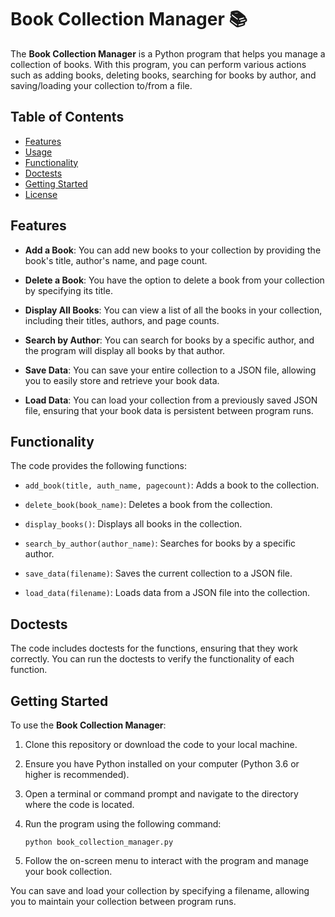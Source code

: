 # Book Collection Manager 📚

The **Book Collection Manager** is a Python program that helps you manage a collection of books. With this program, you can perform various actions such as adding books, deleting books, searching for books by author, and saving/loading your collection to/from a file.

## Table of Contents

- [Features](#features)
- [Usage](#usage)
- [Functionality](#functionality)
- [Doctests](#doctests)
- [Getting Started](#getting-started)
- [License](#license)

## Features

- **Add a Book**: You can add new books to your collection by providing the book's title, author's name, and page count.

- **Delete a Book**: You have the option to delete a book from your collection by specifying its title.

- **Display All Books**: You can view a list of all the books in your collection, including their titles, authors, and page counts.

- **Search by Author**: You can search for books by a specific author, and the program will display all books by that author.

- **Save Data**: You can save your entire collection to a JSON file, allowing you to easily store and retrieve your book data.

- **Load Data**: You can load your collection from a previously saved JSON file, ensuring that your book data is persistent between program runs.

## Functionality

The code provides the following functions:

- `add_book(title, auth_name, pagecount)`: Adds a book to the collection.

- `delete_book(book_name)`: Deletes a book from the collection.

- `display_books()`: Displays all books in the collection.

- `search_by_author(author_name)`: Searches for books by a specific author.

- `save_data(filename)`: Saves the current collection to a JSON file.

- `load_data(filename)`: Loads data from a JSON file into the collection.

## Doctests

The code includes doctests for the functions, ensuring that they work correctly. You can run the doctests to verify the functionality of each function.

## Getting Started

To use the **Book Collection Manager**:

1. Clone this repository or download the code to your local machine.

2. Ensure you have Python installed on your computer (Python 3.6 or higher is recommended).

3. Open a terminal or command prompt and navigate to the directory where the code is located.

4. Run the program using the following command:
   
   ```shell
   python book_collection_manager.py

5. Follow the on-screen menu to interact with the program and manage your book collection.

You can save and load your collection by specifying a filename, allowing you to maintain your collection between program runs.
